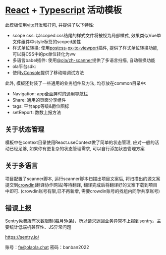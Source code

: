 # [React](https://zh-hans.reactjs.org/) + [Typescript](https://www.typescriptlang.org/zh/) 活动模板

此模板使用[vite](https://cn.vitejs.dev/)开发和打包, 并提供了以下特性:

- scope css: 以scoped.css结尾的样式文件将被视为局部样式, 效果类似Vue单文件组件中style标签的scoped属性
- 样式单位转换: 使用[postcss-px-to-viewport](https://github.com/evrone/postcss-px-to-viewport/blob/master/README_CN.md)插件, 提供了样式单位转换功能, 可以将CSS中的px单位转化为vw
- 多语言babel插件: 使用[@ola/zh-scanner](https://dev-page.iambanban.com/registry/-/web/detail/@ola/zh-scanner)提供了多语言扫描, 自动替换功能
- ola平台sdk: 
- 使用[vConsole](https://github.com/Tencent/vConsole)提供了移动端调试方法
  

此外, 模板还封装了一些通用的业务组件及方法, 均存放在common目录中:
- Navigation: app全面屏时的通用导航栏
- Share: 通用的页面分享组件
- tags: 平台app等级&爵位图标
- setReport: 数数上报方法

## 关于状态管理
模板中在context目录使用React.useContext做了简单的状态管理, 应对一般的活动已经足够, 如果你有更复杂的状态管理需求, 可以自行添加状态管理方案

## 关于多语言
项目配置了scanner脚本, 运行scanner脚本扫描出项目文案后, 将扫描出的源文案提交到[crowdin](https://olaparty.crowdin.com/)(翻译协作网站)等待翻译, 翻译完成后将翻译好的文案下载到项目中即可. (crowdin账号有限,已不再新增, 需要crowdin账号的找组内同学共享账号)

## 错误上报

Sentry免费版有次数限制(每月5k条)，所以请求返回业务异常不上报到sentry。主要统计低端机兼容性、JS异常问题

https://sentry.io/

账号：fe@olaola.chat
密码：banban2022
